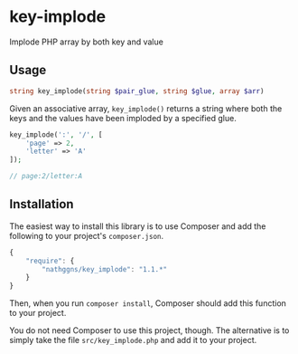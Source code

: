 key-implode
===========

Implode PHP array by both key and value

## Usage

```php
string key_implode(string $pair_glue, string $glue, array $arr)
```

Given an associative array, `key_implode()` returns a string where both the keys and the values have been imploded by a specified glue.

```php
key_implode(':', '/', [
    'page' => 2,
    'letter' => 'A'
]);

// page:2/letter:A
```

## Installation

The easiest way to install this library is to use Composer and add the following to your project's `composer.json`.

```javascript
{
    "require": {
        "nathggns/key_implode": "1.1.*"
    }
}
```

Then, when you run `composer install`, Composer should add this function to your project.

You do not need Composer to use this project, though. The alternative is to simply take the file `src/key_implode.php` and add it to your project.